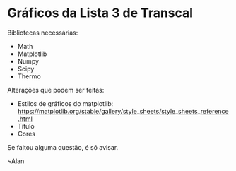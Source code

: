 # Gráficos da Lista 3 de Transcal
Bibliotecas necessárias:
- Math
- Matplotlib
- Numpy
- Scipy
- Thermo

Alterações que podem ser feitas:
- Estilos de gráficos do matplotlib: https://matplotlib.org/stable/gallery/style_sheets/style_sheets_reference.html
- Título
- Cores

Se faltou alguma questão, é só avisar.

~Alan
